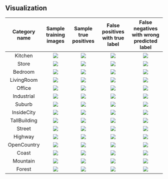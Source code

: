 ## Visualization
| Category name | Sample training images | Sample true positives | False positives with true label | False negatives with wrong predicted label |
| :-----------: | :--------------------: | :-------------------: | :-----------------------------: | :----------------------------------------: |
| Kitchen | ![](thumbnails/Kitchen_train_image_0063.jpg) | ![](thumbnails/Kitchen_TP_image_0048.jpg) | ![](thumbnails/Kitchen_FP_image_0294.jpg) | ![](thumbnails/Kitchen_FN_image_0141.jpg) |
| Store | ![](thumbnails/Store_train_image_0298.jpg) | ![](thumbnails/Store_TP_image_0167.jpg) | ![](thumbnails/Store_FP_image_0035.jpg) | ![](thumbnails/Store_FN_image_0158.jpg) |
| Bedroom | ![](thumbnails/Bedroom_train_image_0147.jpg) | ![](thumbnails/Bedroom_TP_image_0166.jpg) | ![](thumbnails/Bedroom_FP_image_0196.jpg) | ![](thumbnails/Bedroom_FN_image_0066.jpg) |
| LivingRoom | ![](thumbnails/LivingRoom_train_image_0034.jpg) | ![](thumbnails/LivingRoom_TP_image_0222.jpg) | ![](thumbnails/LivingRoom_FP_image_0021.jpg) | ![](thumbnails/LivingRoom_FN_image_0101.jpg) |
| Office | ![](thumbnails/Office_train_image_0052.jpg) | ![](thumbnails/Office_TP_image_0058.jpg) | ![](thumbnails/Office_FP_image_0269.jpg) | ![](thumbnails/Office_FN_image_0108.jpg) |
| Industrial | ![](thumbnails/Industrial_train_image_0063.jpg) | ![](thumbnails/Industrial_TP_image_0250.jpg) | ![](thumbnails/Industrial_FP_image_0176.jpg) | ![](thumbnails/Industrial_FN_image_0096.jpg) |
| Suburb | ![](thumbnails/Suburb_train_image_0063.jpg) | ![](thumbnails/Suburb_TP_image_0205.jpg) | ![](thumbnails/Suburb_FP_image_0165.jpg) | ![](thumbnails/Suburb_FN_image_0071.jpg) |
| InsideCity | ![](thumbnails/InsideCity_train_image_0034.jpg) | ![](thumbnails/InsideCity_TP_image_0189.jpg) | ![](thumbnails/InsideCity_FP_image_0022.jpg) | ![](thumbnails/InsideCity_FN_image_0024.jpg) |
| TallBuilding | ![](thumbnails/TallBuilding_train_image_0063.jpg) | ![](thumbnails/TallBuilding_TP_image_0161.jpg) | ![](thumbnails/TallBuilding_FP_image_0195.jpg) | ![](thumbnails/TallBuilding_FN_image_0070.jpg) |
| Street | ![](thumbnails/Street_train_image_0063.jpg) | ![](thumbnails/Street_TP_image_0012.jpg) | ![](thumbnails/Street_FP_image_0243.jpg) | ![](thumbnails/Street_FN_image_0233.jpg) |
| Highway | ![](thumbnails/Highway_train_image_0256.jpg) | ![](thumbnails/Highway_TP_image_0180.jpg) | ![](thumbnails/Highway_FP_image_0007.jpg) | ![](thumbnails/Highway_FN_image_0230.jpg) |
| OpenCountry | ![](thumbnails/OpenCountry_train_image_0143.jpg) | ![](thumbnails/OpenCountry_TP_image_0153.jpg) | ![](thumbnails/OpenCountry_FP_image_0036.jpg) | ![](thumbnails/OpenCountry_FN_image_0296.jpg) |
| Coast | ![](thumbnails/Coast_train_image_0034.jpg) | ![](thumbnails/Coast_TP_image_0031.jpg) | ![](thumbnails/Coast_FP_image_0107.jpg) | ![](thumbnails/Coast_FN_image_0160.jpg) |
| Mountain | ![](thumbnails/Mountain_train_image_0249.jpg) | ![](thumbnails/Mountain_TP_image_0163.jpg) | ![](thumbnails/Mountain_FP_image_0095.jpg) | ![](thumbnails/Mountain_FN_image_0148.jpg) |
| Forest | ![](thumbnails/Forest_train_image_0063.jpg) | ![](thumbnails/Forest_TP_image_0070.jpg) | ![](thumbnails/Forest_FP_image_0369.jpg) | ![](thumbnails/Forest_FN_image_0095.jpg) |

